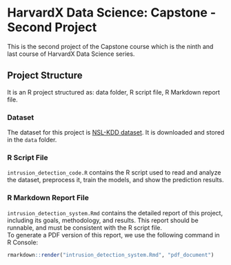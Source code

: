 # HarvardX Data Science: Capstone - Second Project

This is the second project of the Capstone course which is the ninth and last course of HarvardX Data Science series.

## Project Structure

It is an R project structured as: data folder, R script file, R Markdown report file.

### Dataset

The dataset for this project is [NSL-KDD dataset](https://www.unb.ca/cic/datasets/nsl.html). It is downloaded and stored in the `data` folder.

### R Script File

`intrusion_detection_code.R` contains the R script used to read and analyze the dataset, preprocess it, train the models, and show the prediction results.

### R Markdown Report File

`intrusion_detection_system.Rmd` contains the detailed report of this project, including its goals, methodology, and results. This report should be runnable, and must be consistent with the R script file.  
To generate a PDF version of this report, we use the following command in R Console:  
```R
rmarkdown::render("intrusion_detection_system.Rmd", "pdf_document")
```